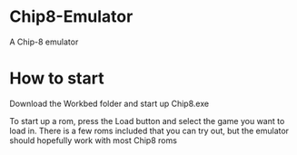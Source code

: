 # Chip8-Emulator
A Chip-8 emulator


# How to start
Download the Workbed folder and start up Chip8.exe

To start up a rom, press the Load button and select the game you want to load in.
There is a few roms included that you can try out, but the emulator should hopefully work with most Chip8 roms

